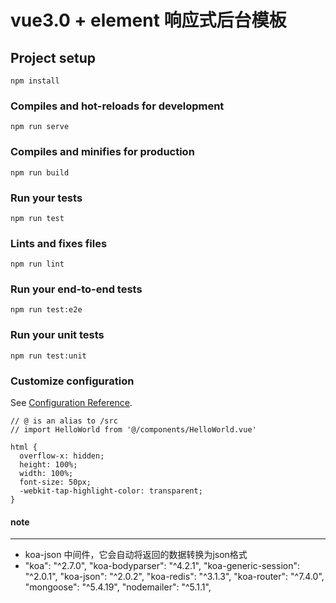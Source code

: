 # vue3.0 + element 响应式后台模板

## Project setup
```
npm install
```

### Compiles and hot-reloads for development
```
npm run serve
```

### Compiles and minifies for production
```
npm run build
```

### Run your tests
```
npm run test
```

### Lints and fixes files
```
npm run lint
```

### Run your end-to-end tests
```
npm run test:e2e
```

### Run your unit tests
```
npm run test:unit
```

### Customize configuration
See [Configuration Reference](https://cli.vuejs.org/config/).

```
// @ is an alias to /src
// import HelloWorld from '@/components/HelloWorld.vue'

html {
  overflow-x: hidden;
  height: 100%;
  width: 100%;
  font-size: 50px;
  -webkit-tap-highlight-color: transparent;
}
```

#### note
---
- koa-json 中间件，它会自动将返回的数据转换为json格式
- "koa": "^2.7.0",
  "koa-bodyparser": "^4.2.1",
  "koa-generic-session": "^2.0.1",
  "koa-json": "^2.0.2",
  "koa-redis": "^3.1.3",
  "koa-router": "^7.4.0",
  "mongoose": "^5.4.19",
  "nodemailer": "^5.1.1",